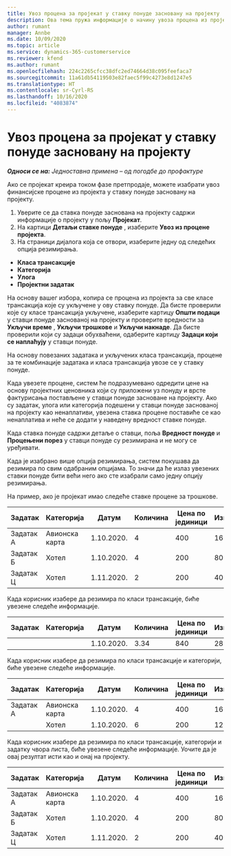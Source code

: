 ```yaml
---
title: Увоз процена за пројекат у ставку понуде засновану на пројекту
description: Ова тема пружа информације о начину увоза процена из пројекта у ставку понуде.
author: rumant
manager: Annbe
ms.date: 10/09/2020
ms.topic: article
ms.service: dynamics-365-customerservice
ms.reviewer: kfend
ms.author: rumant
ms.openlocfilehash: 224c2265cfcc38dfc2ed74664d38c095feefaca7
ms.sourcegitcommit: 11a61db54119503e82faec5f99c4273e8d1247e5
ms.translationtype: HT
ms.contentlocale: sr-Cyrl-RS
ms.lasthandoff: 10/16/2020
ms.locfileid: "4083874"
---
```

# <a name="importing-estimates-for-a-project-to-a-project-based-quote-line"></a>Увоз процена за пројекат у ставку понуде засновану на пројекту

_**Односи се на:** Једноставна примена – од погодбе до профактуре_

Ако се пројекат креира током фазе претпродаје, можете изабрати увоз финансијске процене из пројекта у ставку понуде засновану на пројекту.

1. Уверите се да ставка понуде заснована на пројекту садржи информације о пројекту у пољу **Пројекат**.
2. На картици **Детаљи ставке понуде** , изаберите **Увоз из процене пројекта**.
3. На страници дијалога која се отвори, изаберите једну од следећих опција резимирања.

  - **Класа трансакције**
  - **Категорија**
  - **Улога** 
  - **Пројектни задатак**

На основу вашег избора, копира се процена из пројекта за све класе трансакција које су укључене у ову ставку понуде. Да бисте проверили које су класе трансакција укључене, изаберите картицу **Општи подаци** у ставци понуде заснованој на пројекту и проверите вредности за **Укључи време** , **Укључи трошкове** и **Укључи накнаде**.  Да бисте проверили који су задаци обухваћени, одаберите картицу **Задаци који се наплаћују** у ставци понуде.

На основу повезаних задатака и укључених класа трансакција, процене за те комбинације задатака и класа трансакција увозе се у ставку понуде.

Када увезете процене, систем ће подразумевано одредити цене на основу пројектних ценовника који су приложени уз понуду и врсте фактурисања постављене у ставци понуде засноване на пројекту. Ако су задатак, улога или категорија подешени у ставци понуде заснованој на пројекту као ненаплативи, увезена ставка процене поставиће се као ненаплатива и неће се додати у наведену вредност ставке понуде.

Када ставка понуде садржи детаље о ставци, поља **Вредност понуде** и **Процењени порез** у ставци понуде су резимирана и не могу се уређивати.

Када је изабрано више опција резимирања, систем покушава да резимира по свим одабраним опцијама. То значи да ће излаз увезених ставки понуде бити већи него ако сте изабрали само једну опцију резимирања.

На пример, ако је пројекат имао следеће ставке процене за трошкове.

| Задатак | Категорија | Датум | Количина | Цена по јединици | Износ |
| --- | --- | --- | --- | --- | --- |
| Задатак А | Авионска карта | 1.10.2020. | 4 | 400 | 1600 |
| Задатак Б | Хотел | 1.10.2020. | 4 | 200 | 800 |
| Задатак Ц | Хотел | 1.11.2020. | 2 | 200 | 400 |

Када корисник изабере да резимира по класи трансакције, биће увезене следеће информације.

| Задатак | Категорија | Датум | Количина | Цена по јединици | Износ |
| --- | --- | --- | --- | --- | --- |
|||1.10.2020. | 3.34 | 840 | 2800 |

Када корисник изабере да резимира по класи трансакције и категорији, биће увезене следеће информације.

| Задатак | Категорија | Датум | Количина | Цена по јединици | Износ |
| --- | --- | --- | --- | --- | --- |
| Задатак А | Авионска карта | 1.10.2020. | 4 | 400 | 1600 |
| | Хотел | 1.10.2020. | 6 | 200 | 1200 |

Када корисник изабере да резимира по класи трансакције, категорији и задатку чвора листа, биће увезене следеће информације. Уочите да је овај резултат исти као и онај на пројекту.

| Задатак | Категорија | Датум | Количина | Цена по јединици | Износ |
| --- | --- | --- | --- | --- | --- |
| Задатак А | Авионска карта | 1.10.2020. | 4 | 400 | 1600 |
| Задатак Б | Хотел | 1.10.2020. | 4 | 200 | 800 |
| Задатак Ц | Хотел | 1.11.2020. | 2 | 200 | 400 |
